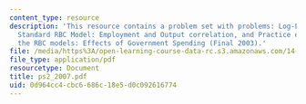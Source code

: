 ```yaml
---
content_type: resource
description: 'This resource contains a problem set with problems: Log-Linear RBC,
  Standard RBC Model: Employment and Output correlation, and Practice exercise on
  the RBC models: Effects of Government Spending (Final 2003).'
file: /media/https%3A/open-learning-course-data-rc.s3.amazonaws.com/14-452-macroeconomic-theory-ii-spring-2007/0d964cc4cbc6686c18e5d0c092616774_ps2_2007.pdf
file_type: application/pdf
resourcetype: Document
title: ps2_2007.pdf
uid: 0d964cc4-cbc6-686c-18e5-d0c092616774
---
```

